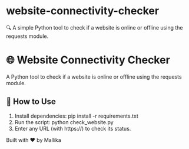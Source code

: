 # website-connectivity-checker
🔍 A simple Python tool to check if a website is online or offline using the requests module.
# 🌐 Website Connectivity Checker

A Python tool to check if a website is online or offline using the requests module.

## 🚀 How to Use
1. Install dependencies: pip install -r requirements.txt
2. Run the script: python check_website.py
3. Enter any URL (with https://) to check its status.

Built with ❤️ by Mallika
